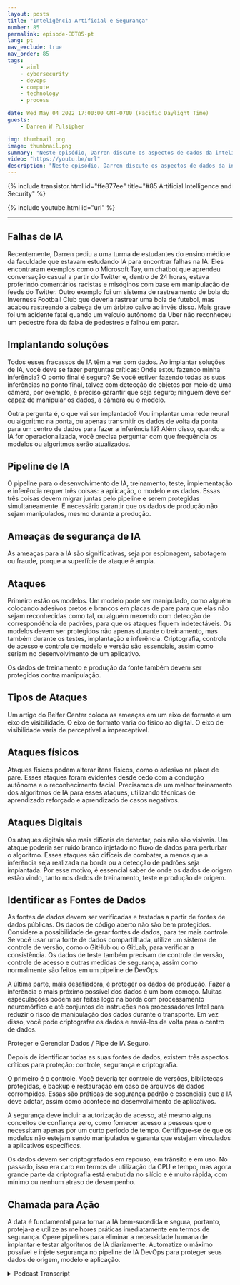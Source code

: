 ```yaml
---
layout: posts
title: "Inteligência Artificial e Segurança"
number: 85
permalink: episode-EDT85-pt
lang: pt
nav_exclude: true
nav_order: 85
tags:
    - aiml
    - cybersecurity
    - devops
    - compute
    - technology
    - process

date: Wed May 04 2022 17:00:00 GMT-0700 (Pacific Daylight Time)
guests:
    - Darren W Pulsipher

img: thumbnail.png
image: thumbnail.png
summary: "Neste episódio, Darren discute os aspectos de dados da inteligência artificial (IA) e a importância de proteger esses dados."
video: "https://youtu.be/url"
description: "Neste episódio, Darren discute os aspectos de dados da inteligência artificial (IA) e a importância de proteger esses dados."
---
```


<div>
{% include transistor.html id="ffe877ee" title="#85 Artificial Intelligence and Security" %}

{% include youtube.html id="url" %}
</div>

---

## Falhas de IA

Recentemente, Darren pediu a uma turma de estudantes do ensino médio e da faculdade que estavam estudando IA para encontrar falhas na IA. Eles encontraram exemplos como o Microsoft Tay, um chatbot que aprendeu conversação casual a partir do Twitter e, dentro de 24 horas, estava proferindo comentários racistas e misóginos com base em manipulação de feeds do Twitter. Outro exemplo foi um sistema de rastreamento de bola do Inverness Football Club que deveria rastrear uma bola de futebol, mas acabou rastreando a cabeça de um árbitro calvo ao invés disso. Mais grave foi um acidente fatal quando um veículo autônomo da Uber não reconheceu um pedestre fora da faixa de pedestres e falhou em parar.

## Implantando soluções

Todos esses fracassos de IA têm a ver com dados. Ao implantar soluções de IA, você deve se fazer perguntas críticas: Onde estou fazendo minha inferência? O ponto final é seguro? Se você estiver fazendo todas as suas inferências no ponto final, talvez com detecção de objetos por meio de uma câmera, por exemplo, é preciso garantir que seja seguro; ninguém deve ser capaz de manipular os dados, a câmera ou o modelo.

Outra pergunta é, o que vai ser implantado? Vou implantar uma rede neural ou algoritmo na ponta, ou apenas transmitir os dados de volta da ponta para um centro de dados para fazer a inferência lá? Além disso, quando a IA for operacionalizada, você precisa perguntar com que frequência os modelos ou algoritmos serão atualizados.

## Pipeline de IA

O pipeline para o desenvolvimento de IA, treinamento, teste, implementação e inferência requer três coisas: a aplicação, o modelo e os dados. Essas três coisas devem migrar juntas pelo pipeline e serem protegidas simultaneamente. É necessário garantir que os dados de produção não sejam manipulados, mesmo durante a produção.

## Ameaças de segurança de IA

As ameaças para a IA são significativas, seja por espionagem, sabotagem ou fraude, porque a superfície de ataque é ampla.

## Ataques

Primeiro estão os modelos. Um modelo pode ser manipulado, como alguém colocando adesivos pretos e brancos em placas de pare para que elas não sejam reconhecidas como tal, ou alguém mexendo com detecção de correspondência de padrões, para que os ataques fiquem indetectáveis. Os modelos devem ser protegidos não apenas durante o treinamento, mas também durante os testes, implantação e inferência. Criptografia, controle de acesso e controle de modelo e versão são essenciais, assim como seriam no desenvolvimento de um aplicativo.

Os dados de treinamento e produção da fonte também devem ser protegidos contra manipulação.

## Tipos de Ataques

Um artigo do Belfer Center coloca as ameaças em um eixo de formato e um eixo de visibilidade. O eixo de formato varia do físico ao digital. O eixo de visibilidade varia de perceptível a imperceptível.

## Ataques físicos

Ataques físicos podem alterar itens físicos, como o adesivo na placa de pare. Esses ataques foram evidentes desde cedo com a condução autônoma e o reconhecimento facial. Precisamos de um melhor treinamento dos algoritmos de IA para esses ataques, utilizando técnicas de aprendizado reforçado e aprendizado de casos negativos.

## Ataques Digitais

Os ataques digitais são mais difíceis de detectar, pois não são visíveis. Um ataque poderia ser ruído branco injetado no fluxo de dados para perturbar o algoritmo. Esses ataques são difíceis de combater, a menos que a inferência seja realizada na borda ou a detecção de padrões seja implantada. Por esse motivo, é essencial saber de onde os dados de origem estão vindo, tanto nos dados de treinamento, teste e produção de origem.

## Identificar as Fontes de Dados

As fontes de dados devem ser verificadas e testadas a partir de fontes de dados públicas. Os dados de código aberto não são bem protegidos. Considere a possibilidade de gerar fontes de dados, para ter mais controle. Se você usar uma fonte de dados compartilhada, utilize um sistema de controle de versão, como o GitHub ou o GitLab, para verificar a consistência. Os dados de teste também precisam de controle de versão, controle de acesso e outras medidas de segurança, assim como normalmente são feitos em um pipeline de DevOps.

A última parte, mais desafiadora, é proteger os dados de produção. Fazer a inferência o mais próximo possível dos dados é um bom começo. Muitas especulações podem ser feitas logo na borda com processamento neuromórfico e até conjuntos de instruções nos processadores Intel para reduzir o risco de manipulação dos dados durante o transporte. Em vez disso, você pode criptografar os dados e enviá-los de volta para o centro de dados.

Proteger e Gerenciar Dados / Pipe de IA Seguro.

Depois de identificar todas as suas fontes de dados, existem três aspectos críticos para proteção: controle, segurança e criptografia.

O primeiro é o controle. Você deveria ter controle de versões, bibliotecas protegidas, e backup e restauração em caso de arquivos de dados corrompidos. Essas são práticas de segurança padrão e essenciais que a IA deve adotar, assim como acontece no desenvolvimento de aplicativos.

A segurança deve incluir a autorização de acesso, até mesmo alguns conceitos de confiança zero, como fornecer acesso a pessoas que o necessitam apenas por um curto período de tempo. Certifique-se de que os modelos não estejam sendo manipulados e garanta que estejam vinculados a aplicativos específicos.

Os dados devem ser criptografados em repouso, em trânsito e em uso. No passado, isso era caro em termos de utilização da CPU e tempo, mas agora grande parte da criptografia está embutida no silício e é muito rápida, com mínimo ou nenhum atraso de desempenho.

## Chamada para Ação

A data é fundamental para tornar a IA bem-sucedida e segura, portanto, proteja-a e utilize as melhores práticas imediatamente em termos de segurança. Opere pipelines para eliminar a necessidade humana de implantar e testar algoritmos de IA diariamente. Automatize o máximo possível e injete segurança no pipeline de IA DevOps para proteger seus dados de origem, modelo e aplicação.



<details>
<summary> Podcast Transcript </summary>

<p></p>

</details>
